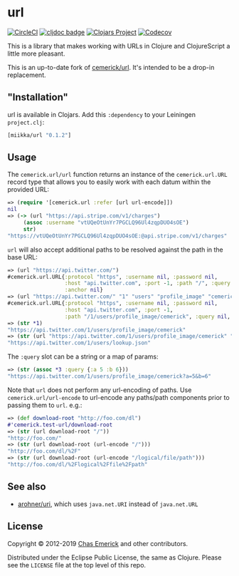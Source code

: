 # url

[![CircleCI](https://circleci.com/gh/miikka/url.svg?style=shield)](https://circleci.com/gh/miikka/url)
[![cljdoc badge](https://cljdoc.org/badge/miikka/url)](https://cljdoc.org/d/miikka/url/CURRENT)
[![Clojars Project](https://img.shields.io/clojars/v/miikka/url.svg)](https://clojars.org/miikka/url)
[![Codecov](https://codecov.io/gh/miikka/url/branch/master/graph/badge.svg)](https://codecov.io/gh/miikka/url)

This is a library that makes working with URLs in Clojure and ClojureScript a
little more pleasant.

This is an up-to-date fork of [cemerick/url](https://github.com/cemerick/url).
It's intended to be a drop-in replacement.

## "Installation"

url is available in Clojars. Add this `:dependency` to your Leiningen
`project.clj`:

```clojure
[miikka/url "0.1.2"]
```

## Usage

The `cemerick.url/url` function returns an instance of the
`cemerick.url.URL` record type that allows you to easily work with each
datum within the provided URL:

```clojure
=> (require '[cemerick.url :refer [url url-encode]])
nil
=> (-> (url "https://api.stripe.com/v1/charges")
     (assoc :username "vtUQeOtUnYr7PGCLQ96Ul4zqpDUO4sOE")
     str)
"https://vtUQeOtUnYr7PGCLQ96Ul4zqpDUO4sOE:@api.stripe.com/v1/charges"
```

`url` will also accept additional paths to be resolved against the path
in the base URL:

```clojure
=> (url "https://api.twitter.com/")
#cemerick.url.URL{:protocol "https", :username nil, :password nil,
                  :host "api.twitter.com", :port -1, :path "/", :query nil,
                  :anchor nil}
=> (url "https://api.twitter.com/" "1" "users" "profile_image" "cemerick")
#cemerick.url.URL{:protocol "https", :username nil, :password nil,
                  :host "api.twitter.com", :port -1,
                  :path "/1/users/profile_image/cemerick", :query nil, :anchor nil}
=> (str *1)
"https://api.twitter.com/1/users/profile_image/cemerick"
=> (str (url "https://api.twitter.com/1/users/profile_image/cemerick" "../../lookup.json"))
"https://api.twitter.com/1/users/lookup.json"
```

The `:query` slot can be a string or a map of params:

```clojure
=> (str (assoc *3 :query {:a 5 :b 6}))
"https://api.twitter.com/1/users/profile_image/cemerick?a=5&b=6"
```

Note that `url` does not perform any url-encoding of paths.  Use
`cemerick.url/url-encode` to url-encode any paths/path components prior
to passing them to `url`.  e.g.:

```clojure
=> (def download-root "http://foo.com/dl")
#'cemerick.test-url/download-root
=> (str (url download-root "/"))
"http://foo.com/"
=> (str (url download-root (url-encode "/")))
"http://foo.com/dl/%2F"
=> (str (url download-root (url-encode "/logical/file/path")))
"http://foo.com/dl/%2Flogical%2Ffile%2Fpath"
```

## See also

* [arohner/uri](https://github.com/arohner/uri), which uses `java.net.URI` instead of `java.net.URL`

## License

Copyright © 2012-2019 [Chas Emerick](http://cemerick.com) and other contributors.

Distributed under the Eclipse Public License, the same as Clojure.
Please see the `LICENSE` file at the top level of this repo.
